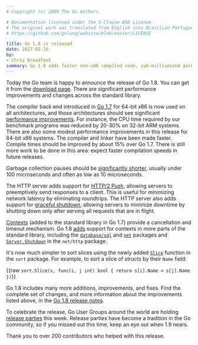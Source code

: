 ```yaml
---
# Copyright (c) 2009 The Go Authors.

# Documentation licensed under the 3-Clause BSD License.
# The original work was translated from English into Brazilian Portuguese.
# https://github.com/golang/website/blob/master/LICENSE

title: Go 1.8 is released
date: 2017-02-16
by:
- Chris Broadfoot
summary: Go 1.8 adds faster non-x86 compiled code, sub-millisecond garbage collection pauses, HTTP/2 push, and more.
---
```



Today the Go team is happy to announce the release of Go 1.8.
You can get it from the [download page](/dl/).
There are significant performance improvements and changes across the standard library.

The compiler back end introduced in [Go 1.7](/blog/go1.7) for 64-bit x86 is now used
on all architectures, and those architectures should see significant [performance improvements](/doc/go1.8#compiler).
For instance, the CPU time required by our benchmark programs was reduced by 20-30% on 32-bit ARM systems.
There are also some modest performance improvements in this release for 64-bit x86 systems.
The compiler and linker have been made faster.
Compile times should be improved by about 15% over Go 1.7.
There is still more work to be done in this area: expect faster compilation speeds in future releases.

Garbage collection pauses should be [significantly shorter](/doc/go1.8#gc),
usually under 100 microseconds and often as low as 10 microseconds.

The HTTP server adds support for [HTTP/2 Push](/doc/go1.8#h2push),
allowing servers to preemptively send responses to a client.
This is useful for minimizing network latency by eliminating roundtrips.
The HTTP server also adds support for [graceful shutdown](/doc/go1.8#http_shutdown),
allowing servers to minimize downtime by shutting down only after serving all requests that are in flight.

[Contexts](/pkg/context/) (added to the standard library in Go 1.7)
provide a cancellation and timeout mechanism.
Go 1.8 [adds](/doc/go1.8#more_context) support for contexts in more parts of the standard library,
including the [`database/sql`](/pkg/database/sql) and [`net`](/pkg/net) packages
and [`Server.Shutdown`](http://beta.golang.org/pkg/net/http/#Server.Shutdown) in the `net/http` package.

It's now much simpler to sort slices using the newly added [`Slice`](/pkg/sort/#Slice)
function in the `sort` package. For example, to sort a slice of structs by their `Name` field:

{{raw `
	sort.Slice(s, func(i, j int) bool { return s[i].Name < s[j].Name })
`}}

Go 1.8 includes many more additions, improvements, and fixes.
Find the complete set of changes, and more information about the improvements listed above, in the
[Go 1.8 release notes](/doc/go1.8.html).

To celebrate the release, Go User Groups around the world are holding [release parties](/wiki/Go-1.8-release-party) this week.
Release parties have become a tradition in the Go community, so if you missed out this time, keep an eye out when 1.9 nears.

Thank you to over 200 contributors who helped with this release.
